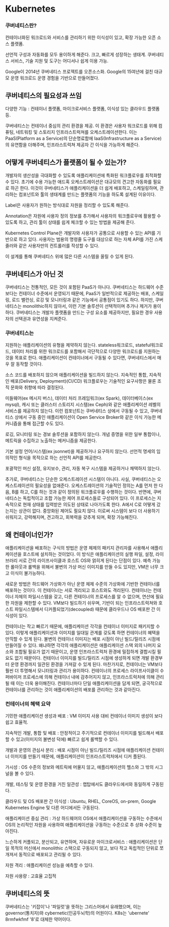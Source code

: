 # Kubernetes

### 쿠버네티스란?
컨테이너화된 워크로드와 서비스를 관리하기 위한 이식성이 있고, 확장 가능한 오픈 소스 플랫폼.

선언적 구성과 자동화를 모두 용이하게 해준다.
크고, 빠르게 성장하는 생태계.
쿠버네티스 서비스, 기술 지원 및 도구는 어디서나 쉽게 이용 가능.

Google이 2014년 쿠버네티스 프로젝트를 오픈소스화.
Google의 15여년에 걸친 대규모 운영 워크로드 운영 경험을 기반으로 만들어졌다.

## 쿠버네티스의 필요성과 쓰임
다양한 기능 : 컨테이너 플랫폼, 마이크로서비스 플랫폼, 이식성 있는 클라우드 플랫폼 등.

쿠버네티스는 컨테이너 중심의 관리 환경을 제공.
이 환경은 사용자 워크로드를 위해 컴퓨팅, 네트워킹 및 스토리지 인프라스트럭쳐를 오케스트레이션한다.
이는 PaaS(Platform as a Service)의 단순명료함에 IaaS(Infrastructure as a Service)의 유연함을 더해주며, 인프라스트럭쳐 제공자 간 이식을 가능하게 해준다.

## 어떻게 쿠버네티스가 플랫폼이 될 수 있는가?
개발자의 생산성을 극대화할 수 있도록 애플리케이션에 특화된 워크플로우를 최적화할 수 있다.
초기에 수용 가능한 애드혹 오케스트레이션은 대규모의 견고한 자동화를 필요로 하곤 한다.
이것이 쿠버네티스가 애플리케이션을 더 쉽게 배포하고, 스케일링하며, 관리하는 컴포넌트와 툴의 생태계를 만드는 플랫폼의 기능을 하도록 설계된 이유이다.

Label은 사용자가 원하는 방식대로 자원을 정리할 수 있도록 해준다.

Annotation은 자원에 사용자 정의 정보를 추가해서 사용자의 워크플로우에 활용할 수 있도록 하고, 관리 툴이 상태를 쉽게 체크할 수 있는 방법을 제공해 준다.

Kubernetes Control Plane은 개발자와 사용자가 공통으로 사용할 수 있는 API를 기반으로 하고 있다.
사용자는 범용의 명령줄 도구를 대상으로 하는 자체 API를 가진 스케줄러와 같은 사용자만의 컨트롤러를 작성할 수 있다.

이 설계를 통해 쿠버네티스 위에 많은 다른 시스템을 올릴 수 있게 된다.

## 쿠버네티스가 아닌 것
쿠버네티스는 전통적인, 모든 것이 포함된 PaaS가 아니다.
쿠버네티스는 하드웨어 수준보다는 컨테이너 수준에서 운영되기 때문에, PaaS가 일반적으로 제공하는 배포, 스케일링, 로드 밸런싱, 로깅 및 모니터링과 같은 기능에서 공통점이 있기도 하다. 하지만, 쿠버네티스는 monolithic하지 않아서, 이런 기본 솔루션이 선택적이며 추가나 제거가 용이하다.
쿠버네티스는 개발자 플랫폼을 만드는 구성 요소를 제공하지만, 필요한 경우 사용자의 선택권과 유연성을 지켜준다.


### 쿠버네티스는
 지원하는 애플리케이션의 유형을 제약하지 않는다. stateless워크로드, stateful워크로드, 데이터 처리를 위한 워크로드를 포함해서 극단적으로 다양한 워크로드를 지원하는 것을 목표로 한다. 애플리케이션이 컨테이너에서 구동될 수 있다면, 쿠버네티스에서 매우 잘 동작할 것이다.
 
 소스 코드를 배포하지 않으며 애플리케이션을 빌드하지 않는다. 지속적인 통합, 지속적인 배포(Delivery, Deployment)(CI/CD) 워크플로우는 기술적인 요구사항은 물론 조직 문화와 취향에 따라 결정된다.
 
 미들웨어(ex 메시지 버스), 데이터 처리 프레임워크(ex Spark), 데이터베이스(ex mysql), 캐시 또는 클러스터 스토리지 시스템(ex Ceph)와 같은 애플리케이션 레벨의 서비스를 제공하지 않는다. 이런 컴포넌트는 쿠버네티스 상에서 구동될 수 있고, 쿠버네티스 상에서 구동 중인 애플리케이션이 Open Service Broker와 같은 이식 가능한 메커니즘을 통해 접근할 수도 있다.
 
 로깅, 모니터링 또는 경보 솔루션을 포함하지 않는다. 개념 증명을 위한 일부 통합이나, 메트릭을 수집하고 노출하는 메커니즘을 제공한다.
 
 기본 설정 언어/시스템(ex jsonnet)을 제공하거나 요구하지 않는다. 선언적 명세의 임의적인 형식을 목적으로 하는 선언적 API를 제공한다.
 
 포괄적인 머신 설정, 유지보수, 관리, 자동 복구 시스템을 제공하거나 채택하지 않는다.
 
추가로, 쿠버네티스는 단순한 오케스트레이션 시스템이 아니다.
사실, 쿠버네티스는 오케스트레이션의 필요성을 없애준다.
오케스트레이션의 기술적인 정의는 A를 먼저 한 다음, B를 하고, C를 하는 것과 같이 정의된 워크플로우를 수행하는 것이다.
반면에, 쿠버네티스는 독립적이고 조합 가능한 제어 프로세스들로 구성되어 있다.
이 프로세스는 지속적으로 현재 상태를 입력받은 의도된 상태로 나아가도록 한다. A에서 C로 어떻게 갔는지는 상관이 없다.
중앙화된 제어도 필요치 않다.
이로써 시스템이 보다 더 사용하기 쉬워지고, 강력해지며, 견고하고, 회복력을 갖추게 되며, 확장 가능해진다.

## 왜 컨테이너인가?
애플리케이션을 배포하는 구식의 방법은 운영 체제의 패키지 관리자를 사용해서 애플리케이션을 호스트에 설치하는 것이었다.
이 방식은 애플리케이션의 실행 파일, 설정, 라이브러리 서로 간의 라이프사이클과 호스트 OS와 얽히게 된다는 단점이 있다.
예측 가능한 롤아웃과 롤백을 위해서 불변의 가상 머신 이미지를 만들 수도 있지만, VM은 너무 크고 이식이 불가능하다.

새로운 방법은 하드웨어 가상화가 아닌 운영 체제 수준의 가상화에 기반한 컨테이너를 배포하는 것이다.
이 컨테이너는 서로 격리되고 호스트와도 격리된다.
컨테이너는 컨테이너 자체의 파일시스템을 갖고, 다른 컨테이너의 프로세스를 알 수 없으며, 연산에 필요한 자원을 제한할 수 있다.
VM보다 빌드하기 쉬우며, 기반이 되는 인프라스트럭쳐와 호스트 파일시스템에서 디커플되었기(decoupled) 때문에 클라우드나 OS 배포판 간 이식성이 있다.

컨테이너는 작고 빠르기 때문에, 애플리케이션 각각을 컨테이너 이미지로 패키지할 수 있다.
이렇게 애플리케이션과 이미지를 일대일 관계를 갖도록 하면 컨테이너의 혜택을 만끽할 수 있게 된다.
불변의 컨테이너 이미지는 배포 시점이 아닌 빌드/릴리즈 시점에 만들어질 수 있다. 왜냐하면 각각의 애플리케이션은 애플리케이션 스택 외의 나머지 요소와 조합될 필요가 없기 때문이고, 운영 인프라스트럭처 환경에 밀접하게 결합시킬 필요도 없기 때문이다.
컨테이너 이미지를 빌드/릴리즈 시점에 생성하게 되면 개발 환경부터 운영 환경까지 일관된 환경을 가져갈 수 있게 된다.
마찬가지로, 컨테이너는 VM보다 훨씬 더 투명해서 모니터링과 관리가 용이하다.
컨테이너의 프로세스 라이프사이클이 수퍼바이저 프로세스에 의해 컨테이너 내에 감추어지지 않고, 인프라스트럭처에 의해 관리될 때 이는 더욱 용이해진다.
컨테이너마다 단일 애플리케이션을 담게 되면, 궁극적으로 컨테이너를 관리하는 것이 애플리케이션의 배포를 관리하는 것과 같아진다.

### 컨테이너의 혜택 요약
기민한 애플리케이션 생성과 배포 : VM 이미지 사용 대비 컨테이너 이미지 생성이 보다 쉽고 효율적.

지속적인 개발, 통합 및 배포 : 안정적이고 주기적으로 컨테이너 이미지를 빌드해서 배포할 수 있고(이미지의 불변성 덕에) 빠르고 쉽게 롤백할 수 있다.

개발과 운영의 관심사 분리 : 배포 시점이 아닌 빌드/릴리즈 시점에 애플리케이션 컨테이너 이미지를 만들기 때문에, 애플리케이션이 인프라스트럭처에서 디커                          플된다.

가시성 : OS 수준의 정보와 메트릭에 머물지 않고, 애플리케이션의 헬스와 그 밖의 시그널을 볼 수 있다.

개발, 테스팅 및 운영 환경을 거친 일관성 : 랩탑에서도 클라우드에서와 동일하게 구동된다.

클라우드 및 OS 배포판 간 이식성 : Ubuntu, RHEL, CoreOS, on-prem, Google Kubernetes Engine 및 다른 어디에서든 구동된다.

애플리케이션 중심 관리 : 가상 하드웨어의 OS에서 애플리케이션을 구동하는 수준에서 OS의 논리적인 자원을 사용하여 애플리케이션을 구동하는 수준으로 추                        상화 수준이 높아진다.

느슨하게 커플되고, 분산되고, 유연하며, 자유로운 마이크로서비스 : 애플리케이션은 단일 목적의 머신에서 monolithic 스택으로 구동되지 않고, 보다 작고                                                            독립적인 단위로 쪼개져서 동적으로 배포되고 관리될 수 있다.

자원 격리 : 애플리케이션 성능을 예측할 수 있다.

자원 사용량 : 고효율 고집적

## 쿠버네티스의 뜻
쿠버네티스는 '키잡이'나 '파일럿'을 뜻하는 그리스어에서 유래했으며, 이는 governor(통치자)와 cybernetic(인공두뇌학)의 어원이다.
K8s는 'ubernete' 8rmfwkfmf '8'로 대체한 약어이다.
